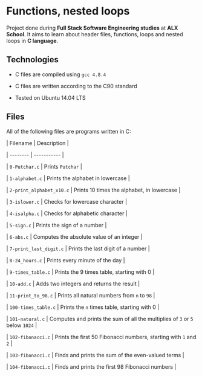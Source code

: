# Functions, nested loops


Project done during **Full Stack Software Engineering studies** at **ALX School**. It aims to learn about header files,
functions, loops and nested loops in **C language**.


## Technologies

* C files are compiled using `gcc 4.8.4`

* C files are written according to the C90 standard

* Tested on Ubuntu 14.04 LTS


## Files

All of the following files are programs written in C:


| Filename | Description |

| -------- | ----------- |

| `0-Putchar.c` | Prints `Putchar` |

| `1-alphabet.c` | Prints the alphabet in lowercase |

| `2-print_alphabet_x10.c` | Prints 10 times the alphabet, in lowercase |

| `3-islower.c` | Checks for lowercase character |

| `4-isalpha.c` | Checks for alphabetic character |

| `5-sign.c` | Prints the sign of a number |

| `6-abs.c` | Computes the absolute value of an integer |

| `7-print_last_digit.c` | Prints the last digit of a number |


| `8-24_hours.c` | Prints every minute of the day |

| `9-times_table.c` | Prints the 9 times table, starting with 0 |

| `10-add.c` | Adds two integers and returns the result |

| `11-print_to_98.c` | Prints all natural numbers from `n` to `98` |

| `100-times_table.c` | Prints the `n` times table, starting with 0 |

| `101-natural.c` | Computes and prints the sum of all the multiplies of `3` or `5` below `1024` |

| `102-fibonacci.c` | Prints the first 50 Fibonacci numbers, starting with `1` and `2` |

| `103-fibonacci.c` | Finds and prints the sum of the even-valued terms |

| `104-fibonacci.c` | Finds and prints the first 98 Fibonacci numbers |
